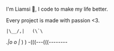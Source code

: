 I'm Liamsi 👋, I code to make my life better.

Every project is made with passion <3.


    |\__/,|   (\`\
  _.|o o  |_   ) )
-(((---(((--------
